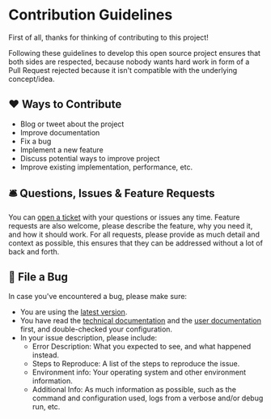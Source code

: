 # Contribution Guidelines

First of all, thanks for thinking of contributing to this project!

Following these guidelines to develop this open source project ensures that both sides are respected, because nobody wants hard work in form of a Pull Request rejected because it isn't compatible with the underlying concept/idea.

## ❤️ Ways to Contribute

- Blog or tweet about the project
- Improve documentation
- Fix a bug
- Implement a new feature
- Discuss potential ways to improve project
- Improve existing implementation, performance, etc.

## 🛎 Questions, Issues & Feature Requests

You can [open a ticket](https://github.com/SMK1085/hull-builtwith/issues/new) with your questions or issues any time. Feature requests are also welcome, please describe the feature, why you need it, and how it should work.
For all requests, please provide as much detail and context as possible, this ensures that they can be addressed without a lot of back and forth.

## 🐛 File a Bug

In case you've encountered a bug, please make sure:

- You are using the [latest version](https://github.com/SMK1085/hull-builtwith/releases).
- You have read the [technical documentation](https://github.com/SMK1085/hull-builtwith/blob/master/README.md) and the [user documentation](https://github.com/SMK1085/hull-builtwith/blob/master/assets/readme.md) first, and
  double-checked your configuration.
- In your issue description, please include:
  - Error Description: What you expected to see, and what happened instead.
  - Steps to Reproduce: A list of the steps to reproduce the issue.
  - Environment info: Your operating system and other environment information.
  - Additional Info: As much information as possible, such as the command and configuration used, logs from a verbose and/or debug run, etc.
